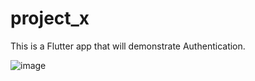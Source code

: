 # project_x

This is a Flutter app that will demonstrate Authentication.

![image](https://github.com/marksmith-II/project_x/assets/91226856/4bfe312d-91cf-41ab-a7de-58ddb059d812)
